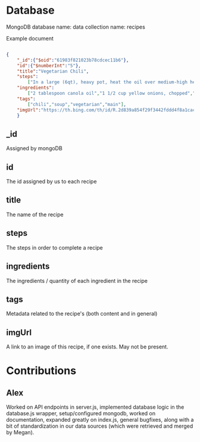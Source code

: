 # Database

MongoDB
database name: data
collection name: recipes

Example document

```json

{
    "_id":{"$oid":"61983f821023b78cdcec11b6"},
    "id":{"$numberInt":"5"},
    "title":"Vegetarian Chili",
    "steps":
        ["In a large (6qt), heavy pot, heat the oil over medium-high heat"," Add the onions, bell peppers, garlic, and serrano peppers, and cook, stirring, until soft, about 3 minutes"," Add the zucchini and mushrooms, and cook, stirring, until soft and the vegetables give off their liquid and start to brown around the edges, about 6 minutes"," Add the chili powder, cumin, salt and cayenne, and cook, stirring, until fragrant, about 30 seconds"," Add the tomatoes and stir well"," Add the beans, tomato sauce, and vegetable stock, stir well, and bring to a boil"," Reduce the heat to medium-low and simmer, stirring occasionally, for about 20 minutes","Remove from the heat and stir in the cilantro and lime juice"," Adjust the seasoning, to taste","To serve, place 1/4 cup of brown rice in the bottom of each bowl"," Ladle the chili into the bowls over the rice"," Top each serving with a dollop of sour cream and spoonful of avocado or [guacamole](http://www","xanthir","com/recipes/showrecipe","php?id=28)"," Sprinkle with [Essence](http://www","xanthir","com/recipes/showrecipe","php?id=id4) and green onions and serve"],
    "ingredients":
        ["2 tablespoon canola oil","1 1/2 cup yellow onions, chopped","1 cup red bell peppers, chopped","2 tablespoon garlic, minced","2 serrano peppers, stemmed, seeded, and minced","1 medium zucchini, stem ends trimmed and cut into small dice","5 large portobello mushrooms, stemmed, wiped clean and cubed","2 tablespoon chili powder","1 tablespooon ground cumin","1 1/4 teaspoon salt","1/4 teaspoon cayenne","4 large tomatoes, peeled, seeded and chopped","2 can black beans, rinsed and drained","1 15oz can tomato sauce","1 cup vegetable stock, or water","1 lime, juiced","1/4 cup cilantro, chopped","<hr>","Cooked brown rice, accompaniment","Sour cream or strained plain yogurt, garnish","Diced avocado or guacamole, garnish","Essence, garnish","Chopped green onions, garnish"],
    "tags": 
        ["chili","soup","vegetarian","main"],
    "imgUrl":"https://th.bing.com/th/id/R.2d839a854f29f3442fddd4f8a1cac512?rik=OuwiIVPmGASk9Q&riu=http%3a%2f%2f2.bp.blogspot.com%2f-NsZYUc-LEek%2fUO8xk4hsu5I%2fAAAAAAAABR0%2fLK2pYHr5WYE%2fs1600%2fVegetarian%2bChili.jpg& ehk=TMg%2bacZf4rOlcSjOTvCXNeNZwkc9RcG0zQ7wpN%2fc0us%3d&risl=&pid=ImgRaw&r=0"
    }

```

## _id 

Assigned by mongoDB

## id

The id assigned by us to each recipe

## title

The name of the recipe

## steps

The steps in order to complete a recipe

## ingredients

The ingredients / quantity of each ingredient in the recipe

## tags

Metadata related to the recipe's (both content and in general)

## imgUrl

A link to an image of this recipe, if one exists. May not be present.

# Contributions

## Alex 

Worked on API endpoints in server.js, implemented database logic in the database.js wrapper, setup/configured mongodb, worked on documentation, expanded greatly on index.js, general bugfixes, along with a bit of standardization in our data sources (which were retrieved and merged by Megan).